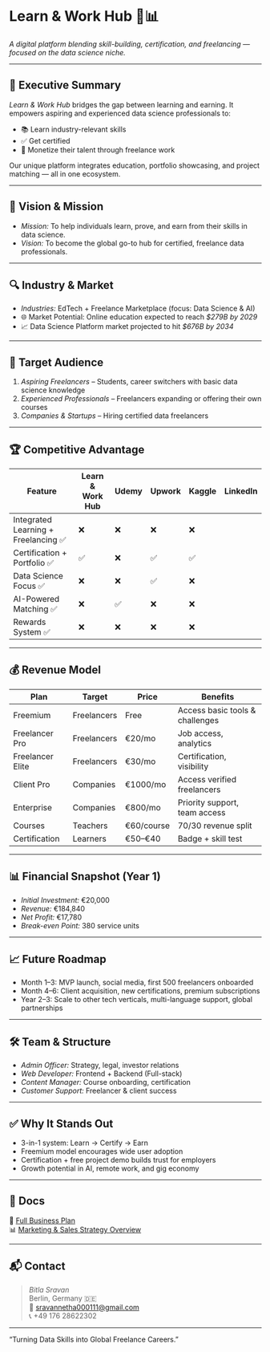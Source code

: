 # Learn & Work Hub 🚀📊

*A digital platform blending skill-building, certification, and freelancing — focused on the data science niche.*

---

## 📌 Executive Summary

*Learn & Work Hub* bridges the gap between learning and earning. It empowers aspiring and experienced data science professionals to:
- 📚 Learn industry-relevant skills
- ✅ Get certified
- 💼 Monetize their talent through freelance work

Our unique platform integrates education, portfolio showcasing, and project matching — all in one ecosystem.

---

## 🎯 Vision & Mission

- *Mission:* To help individuals learn, prove, and earn from their skills in data science.
- *Vision:* To become the global go-to hub for certified, freelance data professionals.

---

## 🔍 Industry & Market

- *Industries:* EdTech + Freelance Marketplace (focus: Data Science & AI)
- 🌐 Market Potential: Online education expected to reach *$279B by 2029*  
- 📈 Data Science Platform market projected to hit *$676B by 2034*

---

## 👤 Target Audience

1. *Aspiring Freelancers* – Students, career switchers with basic data science knowledge
2. *Experienced Professionals* – Freelancers expanding or offering their own courses
3. *Companies & Startups* – Hiring certified data freelancers

---

## 🏆 Competitive Advantage

| Feature | Learn & Work Hub | Udemy | Upwork | Kaggle | LinkedIn |
|--------|------------------|-------|--------|--------|----------|
| Integrated Learning + Freelancing ✅ | ❌ | ❌ | ❌ | ❌ |
| Certification + Portfolio ✅ | ✅ | ❌ | ✅ | ✅ |
| Data Science Focus ✅ | ❌ | ❌ | ✅ | ❌ |
| AI-Powered Matching ✅ | ❌ | ✅ | ❌ | ❌ |
| Rewards System ✅ | ❌ | ❌ | ❌ | ❌ |

---

## 💰 Revenue Model

| Plan | Target | Price | Benefits |
|------|--------|-------|----------|
| Freemium | Freelancers | Free | Access basic tools & challenges |
| Freelancer Pro | Freelancers | €20/mo | Job access, analytics |
| Freelancer Elite | Freelancers | €30/mo | Certification, visibility |
| Client Pro | Companies | €1000/mo | Access verified freelancers |
| Enterprise | Companies | €800/mo | Priority support, team access |
| Courses | Teachers | €60/course | 70/30 revenue split |
| Certification | Learners | €50–€40 | Badge + skill test |

---

## 📊 Financial Snapshot (Year 1)

- *Initial Investment:* €20,000  
- *Revenue:* €184,840  
- *Net Profit:* €17,780  
- *Break-even Point:* 380 service units

---

## 📈 Future Roadmap

- Month 1–3: MVP launch, social media, first 500 freelancers onboarded
- Month 4–6: Client acquisition, new certifications, premium subscriptions
- Year 2–3: Scale to other tech verticals, multi-language support, global partnerships

---

## 🛠 Team & Structure

- *Admin Officer:* Strategy, legal, investor relations
- *Web Developer:* Frontend + Backend (Full-stack)
- *Content Manager:* Course onboarding, certification
- *Customer Support:* Freelancer & client success

---

## ✅ Why It Stands Out

- 3-in-1 system: Learn → Certify → Earn
- Freemium model encourages wide user adoption
- Certification + free project demo builds trust for employers
- Growth potential in AI, remote work, and gig economy

---

## 📎 Docs

📄 [Full Business Plan](link-to-your-pdf-or-google-doc-if-public)  
📊 [Marketing & Sales Strategy Overview](#)  

---

## 📬 Contact

> *Bitla Sravan*  
Berlin, Germany 🇩🇪  
📧 [sravannetha000111@gmail.com](mailto:sravannetha000111@gmail.com)  
📞 +49 176 28622302  

---

“Turning Data Skills into Global Freelance Careers.”
